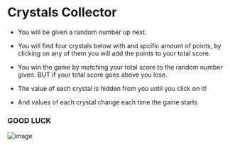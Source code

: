 # Crystals Collector
* You will be given a random number up next.

* You will find four crystals below with and spcific amount 
of points, by clicking on any of them you will add the points to your total score.

* You win the game by matching your total score to the random number given.
BUT if your total score goes above you lose. 

* The value of each crystal is hidden from you until you click on it!

* And values of each crystal change each time the game starts

### GOOD LUCK

![image](https://user-images.githubusercontent.com/29493373/47235593-88079e80-d3a7-11e8-99fd-0764163bb9a2.png)

